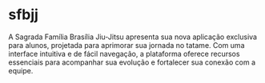 # sfbjj
A Sagrada Família Brasília Jiu-Jitsu apresenta sua nova aplicação exclusiva para alunos, projetada para aprimorar sua jornada no tatame. Com uma interface intuitiva e de fácil navegação, a plataforma oferece recursos essenciais para acompanhar sua evolução e fortalecer sua conexão com a equipe.
